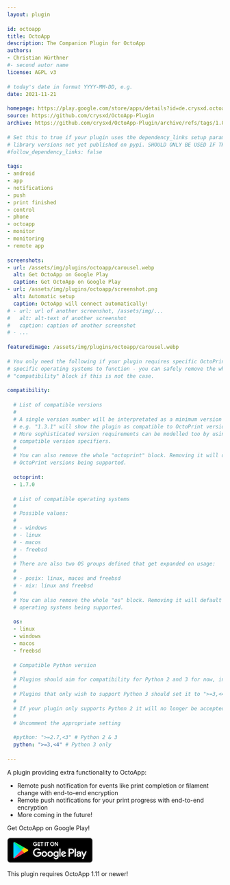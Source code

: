 ```yaml
---
layout: plugin

id: octoapp
title: OctoApp
description: The Companion Plugin for OctoApp
authors:
- Christian Würthner
#- second autor name
license: AGPL v3

# today's date in format YYYY-MM-DD, e.g.
date: 2021-11-21

homepage: https://play.google.com/store/apps/details?id=de.crysxd.octoapp&hl=en&gl=US
source: https://github.com/crysxd/OctoApp-Plugin
archive: https://github.com/crysxd/OctoApp-Plugin/archive/refs/tags/1.0.1.zip

# Set this to true if your plugin uses the dependency_links setup parameter to include
# library versions not yet published on pypi. SHOULD ONLY BE USED IF THERE IS NO OTHER OPTION!
#follow_dependency_links: false

tags:
- android
- app
- notifications
- push
- print finished
- control
- phone
- octoapp
- monitor
- monitoring
- remote app

screenshots:
- url: /assets/img/plugins/octoapp/carousel.webp
  alt: Get OctoApp on Google Play
  caption: Get OctoApp on Google Play
- url: /assets/img/plugins/octoapp/screenshot.png
  alt: Automatic setup
  caption: OctoApp will connect automatically!
# - url: url of another screenshot, /assets/img/...
#   alt: alt-text of another screenshot
#   caption: caption of another screenshot
# - ...

featuredimage: /assets/img/plugins/octoapp/carousel.webp

# You only need the following if your plugin requires specific OctoPrint versions or
# specific operating systems to function - you can safely remove the whole
# "compatibility" block if this is not the case.

compatibility:

  # List of compatible versions
  #
  # A single version number will be interpretated as a minimum version requirement,
  # e.g. "1.3.1" will show the plugin as compatible to OctoPrint versions 1.3.1 and up.
  # More sophisticated version requirements can be modelled too by using PEP440
  # compatible version specifiers.
  #
  # You can also remove the whole "octoprint" block. Removing it will default to all
  # OctoPrint versions being supported.

  octoprint:
  - 1.7.0

  # List of compatible operating systems
  #
  # Possible values:
  #
  # - windows
  # - linux
  # - macos
  # - freebsd
  #
  # There are also two OS groups defined that get expanded on usage:
  #
  # - posix: linux, macos and freebsd
  # - nix: linux and freebsd
  #
  # You can also remove the whole "os" block. Removing it will default to all
  # operating systems being supported.

  os:
  - linux
  - windows
  - macos
  - freebsd

  # Compatible Python version
  #
  # Plugins should aim for compatibility for Python 2 and 3 for now, in which case the value should be ">=2.7,<4".
  #
  # Plugins that only wish to support Python 3 should set it to ">=3,<4".
  #
  # If your plugin only supports Python 2 it will no longer be accepted on the plugin repository.
  #
  # Uncomment the appropriate setting

  #python: ">=2.7,<3" # Python 2 & 3
  python: ">=3,<4" # Python 3 only

---
```


A plugin providing extra functionality to OctoApp:

- Remote push notification for events like print completion or filament change with end-to-end encryption
- Remote push notifications for your print progress with end-to-end encryption
- More coming in the future!

Get OctoApp on Google Play!

[![Google Play](/assets/img/plugins/octoapp/google_play.png)](https://play.google.com/store/apps/details?id=de.crysxd.octoapp&hl=en&gl=US)

This plugin requires OctoApp 1.11 or newer!